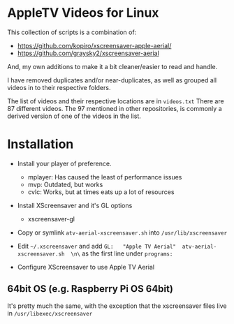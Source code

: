 # AppleTV Videos for Linux

This collection of scripts is a combination of:
- https://github.com/kopiro/xscreensaver-apple-aerial/
- https://github.com/graysky2/xscreensaver-aerial

And, my own additions to make it a bit cleaner/easier to read and handle.

I have removed duplicates and/or near-duplicates, as well as grouped all videos in to their respective folders.

The list of videos and their respective locations are in `videos.txt` There are 87 different videos. The 97 mentioned
in other repositories, is commonly a derived version of one of the videos in the list.

# Installation

- Install your player of preference.
  - mplayer: Has caused the least of performance issues
  - mvp: Outdated, but works
  - cvlc: Works, but at times eats up a lot of resources
- Install XScreensaver and it's GL options
  - xscreensaver-gl

- Copy or symlink `atv-aerial-xscreensaver.sh` into `/usr/lib/xscreensaver`
- Edit `~/.xscreensaver` and add `GL:   "Apple TV Aerial"  atv-aerial-xscreensaver.sh  \n\` as the first line under `programs:`
- Configure XScreensaver to use Apple TV Aerial

## 64bit OS (e.g. Raspberry Pi OS 64bit)

It's pretty much the same, with the exception that the xscreensaver files live in `/usr/libexec/xscreensaver`